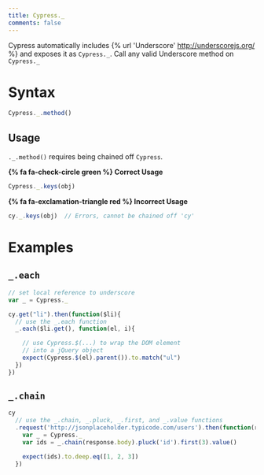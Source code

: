 ```yaml
---
title: Cypress._
comments: false
---
```


Cypress automatically includes {% url 'Underscore' http://underscorejs.org/ %} and exposes it as `Cypress._`. Call any valid Underscore method on `Cypress._`

# Syntax

```javascript
Cypress._.method()
```

## Usage

`._.method()` requires being chained off `Cypress`.

**{% fa fa-check-circle green %} Correct Usage**

```javascript
Cypress._.keys(obj)
```

**{% fa fa-exclamation-triangle red %} Incorrect Usage**

```javascript
cy._.keys(obj)  // Errors, cannot be chained off 'cy'
```

# Examples

## `_.each`

```javascript
// set local reference to underscore
var _ = Cypress._

cy.get("li").then(function($li){
  // use the _.each function
  _.each($li.get(), function(el, i){

    // use Cypress.$(...) to wrap the DOM element
    // into a jQuery object
    expect(Cypress.$(el).parent()).to.match("ul")
  })
})
```

## `_.chain`

```javascript
cy
  // use the _.chain, _.pluck, _.first, and _.value functions
  .request('http://jsonplaceholder.typicode.com/users').then(function(response){
    var _ = Cypress._
    var ids = _.chain(response.body).pluck('id').first(3).value()

    expect(ids).to.deep.eq([1, 2, 3])
  })
```
